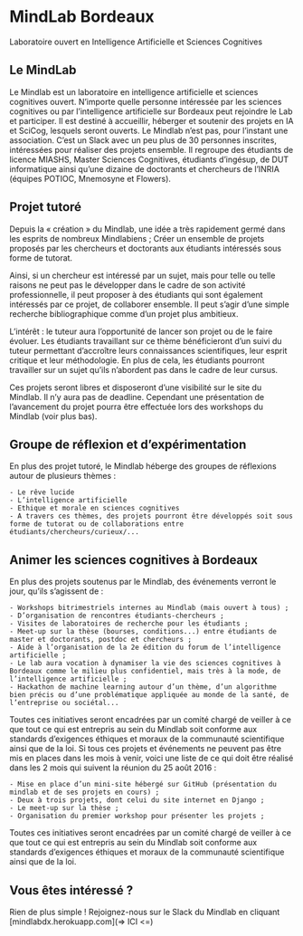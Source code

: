 # MindLab Bordeaux
Laboratoire ouvert en Intelligence Artificielle et Sciences Cognitives

## Le MindLab

Le Mindlab est un laboratoire en intelligence artificielle et sciences cognitives ouvert. N’importe quelle personne intéressée par les sciences cognitives ou par l’intelligence artificielle sur Bordeaux peut rejoindre le Lab et participer. Il est destiné à accueillir, héberger et soutenir des projets en IA et SciCog, lesquels seront ouverts. Le Mindlab n’est pas, pour l’instant une association. C’est un Slack avec un peu plus de 30 personnes inscrites, intéressées pour réaliser des projets ensemble. Il regroupe des étudiants de licence MIASHS, Master Sciences Cognitives, étudiants d’ingésup, de DUT informatique ainsi qu’une dizaine de doctorants et chercheurs de l’INRIA (équipes POTIOC, Mnemosyne et Flowers).

## Projet tutoré

Depuis la « création » du Mindlab, une idée a très rapidement germé dans les esprits de nombreux Mindlabiens ; Créer un ensemble de projets proposés par les chercheurs et doctorants aux étudiants intéressés sous forme de tutorat.

Ainsi, si un chercheur est intéressé par un sujet, mais pour telle ou telle raisons ne peut pas le développer dans le cadre de son activité professionnelle, il peut proposer à des étudiants qui sont également intéressés par ce projet, de collaborer ensemble. Il peut s’agir d’une simple recherche bibliographique comme d’un projet plus ambitieux.

L’intérêt : le tuteur aura l’opportunité de lancer son projet ou de le faire évoluer. Les étudiants travaillant sur ce thème bénéficieront d’un suivi du tuteur permettant d’accroître leurs connaissances scientifiques, leur esprit critique et leur méthodologie. En plus de cela, les étudiants pourront travailler sur un sujet qu’ils n’abordent pas dans le cadre de leur cursus.

Ces projets seront libres et disposeront d’une visibilité sur le site du Mindlab. Il n’y aura pas de deadline. Cependant une présentation de l’avancement du projet pourra être effectuée lors des workshops du Mindlab (voir plus bas).

## Groupe de réflexion et d’expérimentation

En plus des projet tutoré, le Mindlab héberge des groupes de réflexions autour de plusieurs thèmes :

    - Le rêve lucide
    - L’intelligence artificielle
    - Ethique et morale en sciences cognitives
    - A travers ces thèmes, des projets pourront être développés soit sous forme de tutorat ou de collaborations entre étudiants/chercheurs/curieux/...

## Animer les sciences cognitives à Bordeaux

En plus des projets soutenus par le Mindlab, des événements verront le jour, qu’ils s’agissent de :

    - Workshops bitrimestriels internes au Mindlab (mais ouvert à tous) ;
    - D’organisation de rencontres étudiants-chercheurs ;
    - Visites de laboratoires de recherche pour les étudiants ;
    - Meet-up sur la thèse (bourses, conditions...) entre étudiants de master et doctorants, postdoc et chercheurs ;
    - Aide à l’organisation de la 2e édition du forum de l’intelligence artificielle ;
    - Le lab aura vocation à dynamiser la vie des sciences cognitives à Bordeaux comme le milieu plus confidentiel, mais très à la mode, de l’intelligence artificielle ;
    - Hackathon de machine learning autour d’un thème, d’un algorithme bien précis ou d’une problématique appliquée au monde de la santé, de l’entreprise ou sociétal...

Toutes ces initiatives seront encadrées par un comité chargé de veiller à ce que tout ce qui est entrepris au sein du Mindlab soit conforme aux standards d’exigences éthiques et moraux de la communauté scientifique ainsi que de la loi. Si tous ces projets et événements ne peuvent pas être mis en places dans les mois à venir, voici une liste de ce qui doit être réalisé dans les 2 mois qui suivent la réunion du 25 août 2016 :

    - Mise en place d’un mini-site hébergé sur GitHub (présentation du mindlab et de ses projets en cours) ;
    - Deux à trois projets, dont celui du site internet en Django ;
    - Le meet-up sur la thèse ;
    - Organisation du premier workshop pour présenter les projets ;

Toutes ces initiatives seront encadrées par un comité chargé de veiller à ce que tout ce qui est entrepris au sein du Mindlab soit conforme aux standards d’exigences éthiques et moraux de la communauté scientifique ainsi que de la loi.

## Vous êtes intéressé ?

Rien de plus simple ! Rejoignez-nous sur le Slack du Mindlab en cliquant [mindlabdx.herokuapp.com](=> ICI <=)
